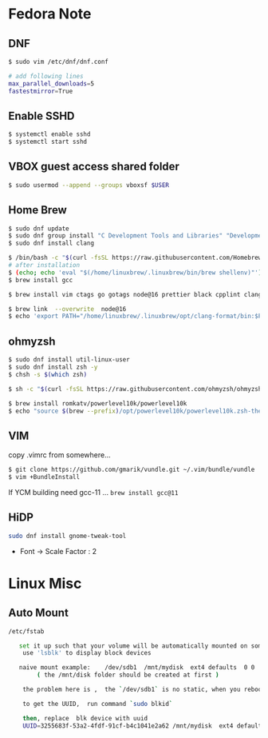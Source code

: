 
# Fedora Note

## DNF

```bash
$ sudo vim /etc/dnf/dnf.conf

# add following lines
max_parallel_downloads=5
fastestmirror=True
```


## Enable SSHD

```bash
$ systemctl enable sshd
$ systemctl start sshd
```

## VBOX guest access shared folder

```bash
$ sudo usermod --append --groups vboxsf $USER
```



## Home Brew

```bash
$ sudo dnf update
$ sudo dnf group install "C Development Tools and Libraries" "Development Tools"
$ sudo dnf install clang
```

```bash
$ /bin/bash -c "$(curl -fsSL https://raw.githubusercontent.com/Homebrew/install/HEAD/install.sh)"
# after installation
$ (echo; echo 'eval "$(/home/linuxbrew/.linuxbrew/bin/brew shellenv)"') >> ~/.profile
$ brew install gcc
```

```bash
$ brew install vim ctags go gotags node@16 prettier black cpplint clang-format rust rustfmt cmake openjdk@17 mono

$ brew link  --overwrite  node@16
$ echo 'export PATH="/home/linuxbrew/.linuxbrew/opt/clang-format/bin:$PATH"' >>  ~/.profile
```

## ohmyzsh

```bash
$ sudo dnf install util-linux-user
$ sudo dnf install zsh -y
$ chsh -s $(which zsh)

$ sh -c "$(curl -fsSL https://raw.githubusercontent.com/ohmyzsh/ohmyzsh/master/tools/install.sh)"

$ brew install romkatv/powerlevel10k/powerlevel10k
$ echo "source $(brew --prefix)/opt/powerlevel10k/powerlevel10k.zsh-theme" >>~/.zshrc
```

## VIM

copy .vimrc from somewhere...

```bash
$ git clone https://github.com/gmarik/vundle.git ~/.vim/bundle/vundle
$ vim +BundleInstall
```

If YCM building need gcc-11 ...  `brew install gcc@11`




## HiDP

```bash
sudo dnf install gnome-tweak-tool
```

- Font -> Scale Factor : 2

# Linux Misc


## Auto Mount

```bash
/etc/fstab

   set it up such that your volume will be automatically mounted on some server distribution
    use 'lsblk' to display block devices

   naive mount example:    /dev/sdb1  /mnt/mydisk  ext4 defaults  0 0
        ( the /mnt/disk folder should be created at first )

    the problem here is ,  the `/dev/sdb1` is no static, when you reboot your system, it may change. well, that is where the UUID comes to play.

    to get the UUID,  run command `sudo blkid`

    then, replace  blk device with uuid
	UUID=3255683f-53a2-4fdf-91cf-b4c1041e2a62 /mnt/mydisk  ext4 defaults  0 0
```
